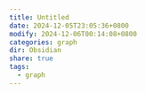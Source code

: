 ```yaml
---
title: Untitled
date: 2024-12-05T23:05:36+0800
modify: 2024-12-06T00:14:08+0800
categories: graph
dir: Obsidian
share: true
tags:
  - graph
---
```


